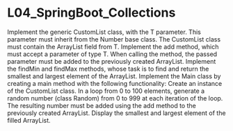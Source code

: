 # L04_SpringBoot_Collections
Implement the generic CustomList class, with the T parameter. This parameter must inherit from the Number base class.  The CustomList class must contain the ArrayList field from T. Implement the add method, which must accept a parameter of type T. When calling the method, the passed parameter must be added  to the previously created ArrayList.   Implement the findMin and findMax methods, whose task is to find and return the smallest and largest element of the ArrayList.  Implement the Main class by creating a main method with the following functionality:  Create an instance of the CustomList class.  In a loop from 0 to 100 elements, generate a random number (class Random) from 0 to 999 at each iteration of the loop.   The resulting number must be added using the add method to the previously created ArrayList.  Display the smallest and largest element of the filled ArrayList.
